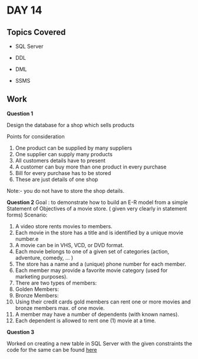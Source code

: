 # DAY 14

## Topics Covered

* SQL Server

* DDL

* DML

* SSMS


## Work

**Question 1**

Design the database for a shop which sells products

Points for consideration
  1. One product can be supplied by many suppliers
  2. One supplier can supply many products
  3. All customers details have to present
  4. A customer can buy more than one product in every purchase
  5. Bill for every purchase has to be stored
  6. These are just details of one shop

Note:- you do not have to store the shop details.


**Question 2**
Goal : to demonstrate how to build an E-R model from a simple Statement of Objectives of a movie store. ( given very clearly in statement forms)
Scenario:
1. A video store rents movies to members.
2. Each movie in the store has a title and is identified by a unique movie number.e
3. A movie can be in VHS, VCD, or DVD format.
4. Each movie belongs to one of a given set of categories (action, adventure, comedy, ... )
5. The store has a name and a (unique) phone number for each member.
6. Each member may provide a favorite movie category (used for marketing purposes).
7. There are two types of members: 
8. Golden Members:
9. Bronze Members:
10. Using  their credit cards gold members can rent one or more movies and bronze members max. of one movie.  
11. A member may have a number of dependents (with known names).
12. Each dependent is allowed to rent one (1) movie at a time.

**Question 3**

 Worked on creating a new table in SQL Server with the given constraints the code for the same can be found [here](https://github.com/ash0306/Genspark-Training/blob/master/Day%2015/Day15SQLQueries.sql)
